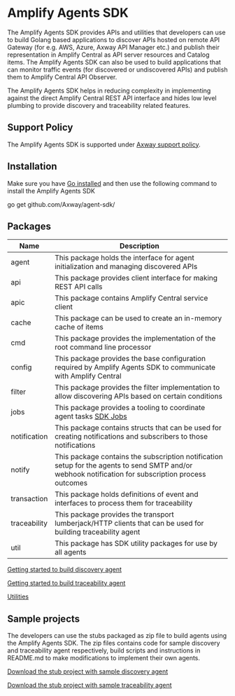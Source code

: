 # Amplify Agents SDK

The Amplify Agents SDK provides APIs and utilities that developers can use to build Golang based applications to discover APIs hosted on remote API Gateway (for e.g. AWS, Azure, Axway API Manager etc.) and publish their representation in Amplify Central as API server resources and Catalog items. The Amplify Agents SDK can also be used to build applications that can monitor traffic events (for discovered or undiscovered APIs) and publish them to Amplify Central API Observer.

The Amplify Agents SDK helps in reducing complexity in implementing against the direct Amplify Central REST API interface and hides low level plumbing to provide discovery and traceability related features.

## Support Policy

The Amplify Agents SDK is supported under [Axway support policy](https://docs.axway.com/bundle/axway-open-docs/page/docs/central/amplify_relnotes/agent_agentsdk_support_policy/index.html).

## Installation

Make sure you have [Go installed](https://golang.org/doc/install) and then use the following command to install the Amplify Agents SDK

go get github.com/Axway/agent-sdk/

## Packages

| Name         | Description                                                                                                                                          |
|--------------|------------------------------------------------------------------------------------------------------------------------------------------------------|
| agent        | This package holds the interface for agent initialization and managing discovered APIs                                                               |
| api          | This package provides client interface for making REST API calls                                                                                     |
| apic         | This package contains Amplify Central service client                                                                                                 |
| cache        | This package can be used to create an in-memory cache of items                                                                                       |
| cmd          | This package provides the implementation of the root command line processor                                                                          |
| config       | This package provides the base configuration required by Amplify Agents SDK to communicate with Amplify Central                                      |
| filter       | This package provides the filter implementation to allow discovering APIs based on certain conditions                                                |
| jobs         | This package provides a tooling to coordinate agent tasks [SDK Jobs](./pkg/jobs/README.md)                                                           |
| notification | This package contains structs that can be used for creating notifications and subscribers to those notifications                                     |
| notify       | This package contains the subscription notification setup for the agents to send SMTP and/or webhook notification for subscription process outcomes  |
| transaction  | This package holds definitions of event and interfaces to process them for traceability                                                              |
| traceability | This package provides the transport lumberjack/HTTP clients that can be used for building traceability agent                                         |
| util         | This package has SDK utility packages for use by all agents                                                                                          |

[Getting started to build discovery agent](./docs/discovery/index.md)

[Getting started to build traceability agent](./docs/traceability/index.md)

[Utilities](./docs/utilities/index.md)

## Sample projects

The developers can use the stubs packaged as zip file to build agents using the Amplify Agents SDK. The zip files contains code for sample discovery and traceability agent respectively, build scripts and instructions in README.md to make modifications to implement their own agents.

[Download the stub project with sample discovery agent](https://github.com/Axway/agent-sdk/raw/main/samples/apic_discovery_agent.zip)

[Download the stub project with sample traceability agent](https://github.com/Axway/agent-sdk/raw/main/samples/apic_traceability_agent.zip)
